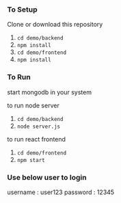 ### To Setup
Clone or download this repository

1. `cd demo/backend`
2. `npm install`
3. `cd demo/frontend`
4. `npm install`

### To Run

start mongodb in your system

to run node server
1. `cd demo/backend`
2. `node server.js`

to run react frontend
1. `cd demo/frontend`
2. `npm start`

### Use below user to login
username : user123
password : 12345

